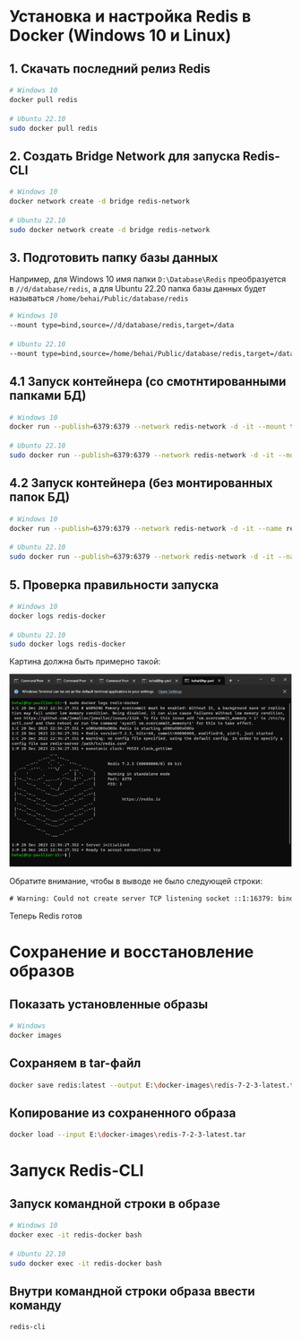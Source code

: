 # Установка и настройка Redis в Docker (Windows 10 и Linux)

## 1. Скачать последний релиз Redis 
```bash
# Windows 10
docker pull redis

# Ubuntu 22.10
sudo docker pull redis
```

## 2. Создать Bridge Network для запуска Redis-CLI
```bash
# Windows 10
docker network create -d bridge redis-network

# Ubuntu 22.10
sudo docker network create -d bridge redis-network
```

## 3. Подготовить папку базы данных
Например, для Windows 10 имя папки `D:\Database\Redis` преобразуется в `//d/database/redis`, а для Ubuntu 22.20 папка базы данных будет называться `/home/behai/Public/database/redis`
```bash
# Windows 10
--mount type=bind,source=//d/database/redis,target=/data

# Ubuntu 22.10
--mount type=bind,source=/home/behai/Public/database/redis,target=/data
```

## 4.1 Запуск контейнера (со смотнтированными папками БД)
```bash
# Windows 10
docker run --publish=6379:6379 --network redis-network -d -it --mount type=bind,source=//d/database/redis,target=/data --name redis-docker redis

# Ubuntu 22.10
sudo docker run --publish=6379:6379 --network redis-network -d -it --mount type=bind,source=/home/behai/Public/database/redis,target=/data --name redis-docker redis
```

## 4.2 Запуск контейнера (без монтированных папок БД)
```bash
# Windows 10
docker run --publish=6379:6379 --network redis-network -d -it --name redis-docker redis

# Ubuntu 22.10
sudo docker run --publish=6379:6379 --network redis-network -d -it --name redis-docker redis
```

## 5. Проверка правильности запуска
```bash
# Windows 10
docker logs redis-docker

# Ubuntu 22.10
sudo docker logs redis-docker
```
Картина должна быть примерно такой:

![img.png](img.png)

Обратите внимание, чтобы в выводе не было следующей строки:
```cmd
# Warning: Could not create server TCP listening socket ::1:16379: bind: Cannot assign requested address
```

Теперь Redis готов

# Сохранение и восстановление образов
## Показать установленные образы
```bash
# Windows
docker images
```

## Сохраняем в tar-файл
```bash
docker save redis:latest --output E:\docker-images\redis-7-2-3-latest.tar
```

## Копирование из сохраненного образа
```bash
docker load --input E:\docker-images\redis-7-2-3-latest.tar
```


# Запуск Redis-CLI
## Запуск командной строки в образе
```bash
# Windows 10
docker exec -it redis-docker bash

# Ubuntu 22.10
sudo docker exec -it redis-docker bash
```

## Внутри командной строки образа ввести команду
```bash
redis-cli
```

